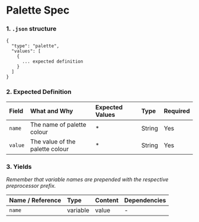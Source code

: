 # Palette Spec

### 1. `.json` structure

```
{
  "type": "palette",
  "values": [
    {
      ... expected definition
    }
  ]
}
```

### 2. Expected Definition

| Field | What and Why | Expected Values | Type | Required |
| :--- | :--- | :--- | :--- | :--- |
|`name`|The name of palette colour|*|String|Yes|
|`value`|The value of the palette colour|*|String|Yes|

### 3. Yields

*Remember that variable names are prepended with the respective preprocessor prefix.*

|Name / Reference|Type|Content|Dependencies|
|:-|:-|:-|:-|
|`name`|variable|value|-|
